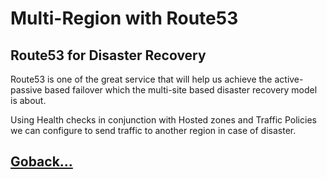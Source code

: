 # Multi-Region with Route53

## Route53 for Disaster Recovery

Route53 is one of the great service that will help us achieve the active-passive based failover which the multi-site based disaster recovery model is about.

Using Health checks in conjunction with Hosted zones and Traffic Policies we can configure to send traffic to another region in case of disaster.

## [Goback...](./index.md)